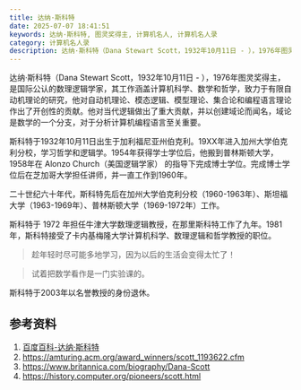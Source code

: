 ```yaml
---
title: 达纳·斯科特
date: 2025-07-07 18:41:51
keywords: 达纳·斯科特, 图灵奖得主, 计算机名人, 计算机名人录
category: 计算机名人录
description: 达纳·斯科特（Dana Stewart Scott，1932年10月11日 - ），1976年图灵奖得主，是国际公认的数理逻辑学家，其工作涵盖计算机科学、数学和哲学，致力于有限自动机理论的研究，他对自动机理论、模态逻辑、模型理论、集合论和编程语言理论作出了开创性的贡献。他对当代逻辑做出了重大贡献，并以创建域论而闻名，域论是数学的一个分支，对于分析计算机编程语言至关重要。
---
```


达纳·斯科特（Dana Stewart Scott，1932年10月11日 - ），1976年图灵奖得主，是国际公认的数理逻辑学家，其工作涵盖计算机科学、数学和哲学，致力于有限自动机理论的研究，他对自动机理论、模态逻辑、模型理论、集合论和编程语言理论作出了开创性的贡献。他对当代逻辑做出了重大贡献，并以创建域论而闻名，域论是数学的一个分支，对于分析计算机编程语言至关重要。

斯科特于1932年10月11日出生于加利福尼亚州伯克利。19XX年进入加州大学伯克利分校，学习哲学和逻辑学。1954年获得学士学位后，他搬到普林斯顿大学，1958年在 Alonzo Church（美国逻辑学家） 的指导下完成博士学位。完成博士学位后在芝加哥大学担任讲师，并一直工作到1960年。

二十世纪六十年代，斯科特先后在加州大学伯克利分校（1960-1963年）、斯坦福大学（1963-1969年）、普林斯顿大学（1969-1972年）工作。

斯科特于 1972 年担任牛津大学数理逻辑教授，在那里斯科特工作了九年。1981年，斯科特接受了卡内基梅隆大学计算机科学、数理逻辑和哲学教授的职位。

> 趁年轻时尽可能多地学习，因为以后的生活会变得太忙了！

> 试着把数学看作是一门实验课的。

斯科特于2003年以名誉教授的身份退休。


## 参考资料
1. [百度百科-达纳·斯科特](https://baike.baidu.com/item/%E8%BE%BE%E7%BA%B3%C2%B7%E6%96%AF%E7%A7%91%E7%89%B9/4005818?structureClickId=4005818&structureId=ced913fd22dfe016c93805da&structureItemId=078f17f96f9ac613ca636505&lemmaFrom=starMapContent_star&fromModule=starMap_content&lemmaIdFrom=324645)
2. https://amturing.acm.org/award_winners/scott_1193622.cfm
3. https://www.britannica.com/biography/Dana-Scott
4. https://history.computer.org/pioneers/scott.html